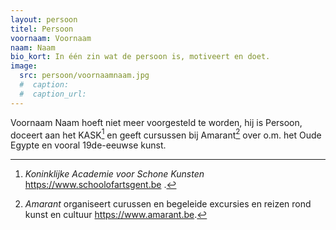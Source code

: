 ```yaml
---
layout: persoon
titel: Persoon
voornaam: Voornaam
naam: Naam
bio_kort: In één zin wat de persoon is, motiveert en doet.
image:
  src: persoon/voornaamnaam.jpg
  #  caption: 
  #  caption_url: 
---
```

Voornaam Naam hoeft niet meer voorgesteld te worden, hij is Persoon, doceert aan het KASK[^0] en geeft cursussen bij Amarant[^1] over o.m. het Oude Egypte en vooral 19de-eeuwse kunst.

[^0]: *Koninklijke Academie voor Schone Kunsten* <https://www.schoolofartsgent.be> .
[^1]: *Amarant* organiseert curussen en begeleide excursies en reizen rond kunst en cultuur <https://www.amarant.be>.
